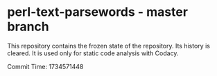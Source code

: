 # perl-text-parsewords - master branch

This repository contains the frozen state of the repository.
Its history is cleared. It is used only for static code
analysis with Codacy.

Commit Time: 1734571448